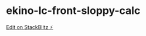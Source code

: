 # ekino-lc-front-sloppy-calc

[Edit on StackBlitz ⚡️](https://stackblitz.com/edit/vitejs-vite-3xymiu)